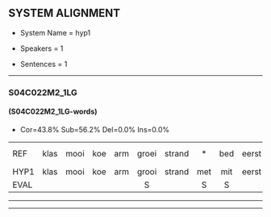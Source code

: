 
## SYSTEM ALIGNMENT

- System Name = hyp1

- Speakers = 1

- Sentences = 1

---

### S04C022M2_1LG

#### (S04C022M2_1LG-words)

- Cor=43.8%	Sub=56.2%	Del=0.0%	Ins=0.0%

|  |  |  |  |  |  |  |  |  |  |  |  |  |  |  |  |  |  |  |  |  |  |  |  |  |  |  |  |  |  |  |  |  |  |  |  |  |  |  |  |  |  |  |  |  |  |  |  |  |
|:--- |:---:|:---:|:---:|:---:|:---:|:---:|:---:|:---:|:---:|:---:|:---:|:---:|:---:|:---:|:---:|:---:|:---:|:---:|:---:|:---:|:---:|:---:|:---:|:---:|:---:|:---:|:---:|:---:|:---:|:---:|:---:|:---:|:---:|:---:|:---:|:---:|:---:|:---:|:---:|:---:|:---:|:---:|:---:|:---:|:---:|:---:|:---:|:---:|
| REF | klas | mooi | koe | arm | groei | strand | * | bed | eerst | voor | draai | * | * | * | sjaal | herfst | duur | straat | leeuw | clown | * | * | * | hoek | krant | hout | vriend | gauw | chips | * | groen | feest | reis | jas | huis | paard | vijf | muts | nieuw | kind | bang | oog | zacht | schoen*(zoen) | plas | neus | knoop | plank |
| HYP1 | klas | mooi | koe | arm | grooi | strand | met | mit | eerst | voor | dri | sia | sa | sia | siaa | herfst | duur | straat | leeuw | klo | hoe | en | klouwen | goedhok | krant | had | vriend | gaaw | hips | tips | grroen | feest | rers | jas | hurs | ard | wef | much | nieuw | kind | bang | oog | zegt | zo'n | plas | neers | knop | plank |
| EVAL |  |  |  |  | S |  | S | S |  |  | S | S | S | S | S |  |  |  |  | S | S | S | S | S |  | S |  | S | S | S | S |  | S |  | S | S | S | S |  |  |  |  | S | S |  | S | S |  |
---

---
